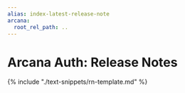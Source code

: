 ```yaml
---
alias: index-latest-release-note
arcana:
  root_rel_path: ..
---
```


# Arcana Auth: Release Notes

{% include "./text-snippets/rn-template.md" %}
